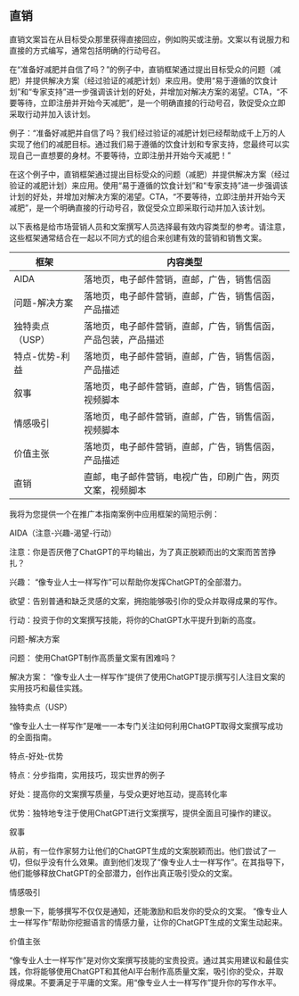## 直销

直销文案旨在从目标受众那里获得直接回应，例如购买或注册。文案以有说服力和直接的方式编写，通常包括明确的行动号召。

在“准备好减肥并自信了吗？”的例子中，直销框架通过提出目标受众的问题（减肥）并提供解决方案（经过验证的减肥计划）来应用。使用“易于遵循的饮食计划”和“专家支持”进一步强调该计划的好处，并增加对解决方案的渴望。CTA，“不要等待，立即注册并开始今天减肥”，是一个明确直接的行动号召，敦促受众立即采取行动并加入该计划。

例子：“准备好减肥并自信了吗？我们经过验证的减肥计划已经帮助成千上万的人实现了他们的减肥目标。通过我们易于遵循的饮食计划和专家支持，您最终可以实现自己一直想要的身材。不要等待，立即注册并开始今天减肥！”

在这个例子中，直销框架通过提出目标受众的问题（减肥）并提供解决方案（经过验证的减肥计划）来应用。使用“易于遵循的饮食计划”和“专家支持”进一步强调该计划的好处，并增加对解决方案的渴望。CTA，“不要等待，立即注册并开始今天减肥”，是一个明确直接的行动号召，敦促受众立即采取行动并加入该计划。

以下表格是给市场营销人员和文案撰写人员选择最有效内容类型的参考。请注意，这些框架通常结合在一起以不同方式的组合来创建有效的营销和销售文案。

| 框架 | 内容类型 |
| --- | --- |
| AIDA | 落地页，电子邮件营销，直邮，广告，销售信函 |
| 问题-解决方案 | 落地页，电子邮件营销，直邮，广告，销售信函，产品描述 |
| 独特卖点（USP） | 落地页，电子邮件营销，直邮，广告，销售信函，产品包装，产品描述 |
| 特点-优势-利益 | 落地页，电子邮件营销，直邮，广告，销售信函，产品描述 |
| 叙事 | 落地页，电子邮件营销，直邮，广告，销售信函，视频脚本 |
| 情感吸引 | 落地页，电子邮件营销，直邮，广告，销售信函，视频脚本 |
| 价值主张 | 落地页，电子邮件营销，直邮，广告，销售信函，产品描述 |
| 直销 | 直邮，电子邮件营销，电视广告，印刷广告，网页文案，视频脚本 |

我将为您提供一个在推广本指南案例中应用框架的简短示例：

AIDA（注意-兴趣-渴望-行动）

注意：你是否厌倦了ChatGPT的平均输出，为了真正脱颖而出的文案而苦苦挣扎？

兴趣： “像专业人士一样写作”可以帮助你发挥ChatGPT的全部潜力。

欲望：告别普通和缺乏灵感的文案，拥抱能够吸引你的受众并取得成果的写作。

行动：投资于你的文案撰写技能，将你的ChatGPT水平提升到新的高度。

问题-解决方案

问题： 使用ChatGPT制作高质量文案有困难吗？

解决方案： “像专业人士一样写作”提供了使用ChatGPT提示撰写引人注目文案的实用技巧和最佳实践。

独特卖点（USP）

“像专业人士一样写作”是唯一一本专门关注如何利用ChatGPT取得文案撰写成功的全面指南。

特点-好处-优势

特点：分步指南，实用技巧，现实世界的例子

好处：提高你的文案撰写质量，与受众更好地互动，提高转化率

优势：独特地专注于使用ChatGPT进行文案撰写，提供全面且可操作的建议。

叙事

从前，有一位作家努力让他们的ChatGPT生成的文案脱颖而出。他们尝试了一切，但似乎没有什么效果。直到他们发现了“像专业人士一样写作”。在其指导下，他们能够释放ChatGPT的全部潜力，创作出真正吸引受众的文案。

情感吸引

想象一下，能够撰写不仅仅是通知，还能激励和启发你的受众的文案。 “像专业人士一样写作”帮助你挖掘语言的情感力量，让你的ChatGPT生成的文案生动起来。

价值主张

“像专业人士一样写作”是对你文案撰写技能的宝贵投资。通过其实用建议和最佳实践，你将能够使用ChatGPT和其他AI平台制作高质量文案，吸引你的受众，并取得成果。不要满足于平庸的文案。用“像专业人士一样写作”提升你的写作水平。

